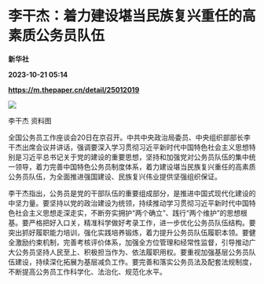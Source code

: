 # 李干杰：着力建设堪当民族复兴重任的高素质公务员队伍
**新华社**

**2023-10-21 05:14**

**https://m.thepaper.cn/detail/25012019**

![](https://imagecloud.thepaper.cn/thepaper/image/275/52/394.png)

李干杰 资料图

全国公务员工作座谈会20日在京召开。中共中央政治局委员、中央组织部部长李干杰出席会议并讲话，强调要深入学习贯彻习近平新时代中国特色社会主义思想特别是习近平总书记关于党的建设的重要思想，坚持和加强党对公务员队伍的集中统一领导，着力完善中国特色公务员制度体系，着力建设堪当民族复兴重任的高素质公务员队伍，为全面推进强国建设、民族复兴伟业提供坚强组织保证。

李干杰指出，公务员是党的干部队伍的重要组成部分，是推进中国式现代化建设的中坚力量。要坚持以党的政治建设为统领，持续推动学习贯彻习近平新时代中国特色社会主义思想走深走实，不断夯实拥护“两个确立”、践行“两个维护”的思想根基。要严格把好入口关，精准科学做好考录工作，进一步优化公务员队伍结构。要突出抓好履职能力培训，强化实践培养锻炼，着力提升公务员队伍履职本领。要健全激励约束机制，完善考核评价体系，加强全方位管理和经常性监督，引导推动广大公务员坚持人民至上、积极担当作为、依法履职用权。要重视加强基层公务员队伍建设，持续深化拓展为基层减负工作。要完善和落实公务员法及配套法规制度，不断提高公务员工作科学化、法治化、规范化水平。